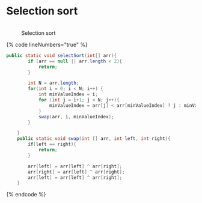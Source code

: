 # Selection sort

<figure><img src="https://www.simplilearn.com/ice9/free_resources_article_thumb/Selection-Sort-Soni/what-is-selection-sort.png" alt=""><figcaption><p>Selection sort</p></figcaption></figure>

{% code lineNumbers="true" %}
```java
public static void selectSort(int[] arr){
        if (arr == null || arr.length < 2){
            return;
        }

        int N = arr.length;
        for(int i = 0; i < N; i++) {
            int minValueIndex = i;
            for (int j = i+1; j < N; j++){
                minValueIndex = arr[j] < arr[minValueIndex] ? j : minValueIndex;
            }
            swap(arr, i, minValueIndex);
        }

    }
    public static void swap(int [] arr, int left, int right){
        if(left == right){
            return;
        }

        arr[left] = arr[left] ^ arr[right];
        arr[right] = arr[left] ^ arr[right];
        arr[left] = arr[left] ^ arr[right];
    }
```
{% endcode %}
